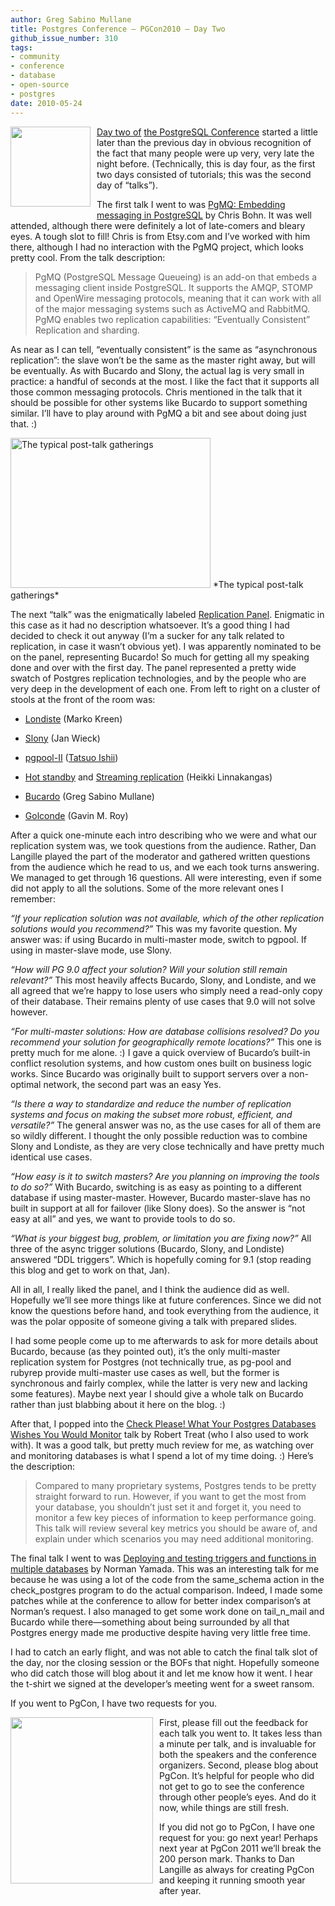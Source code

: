 ```yaml
---
author: Greg Sabino Mullane
title: Postgres Conference — PGCon2010 — Day Two
github_issue_number: 310
tags:
- community
- conference
- database
- open-source
- postgres
date: 2010-05-24
---
```


<a href="/blog/2010/05/postgres-conference-pgcon2010-day-two/image-0-big.png" onblur="try {parent.deselectBloggerImageGracefully();} catch(e) {}"><img alt="" border="0" id="BLOGGER_PHOTO_ID_5473789666231795170" src="/blog/2010/05/postgres-conference-pgcon2010-day-two/image-0.png" style="margin: 0pt 10px 10px 0pt; float: left; cursor: pointer; width: 128px; height: 128px;"/>
</a>

[Day two of](postgres-conference-pgcon2010-day-two/image-0-big.png) [the PostgreSQL Conference](http://www.pgcon.org/2010/) started a little later than the previous day in obvious recognition of the fact that many people were up very, very late the night before. (Technically, this is day four, as the first two days consisted of tutorials; this was the second day of “talks”).

The first talk I went to was [PgMQ: Embedding messaging in PostgreSQL](http://www.pgcon.org/2010/schedule/events/251.en.html) by Chris Bohn. It was well attended, although there were definitely a lot of late-comers and bleary eyes. A tough slot to fill! Chris is from Etsy.com and I’ve worked with him there, although I had no interaction with the PgMQ project, which looks pretty cool. From the talk description:

> PgMQ (PostgreSQL Message Queueing) is an add-on that embeds a messaging client inside PostgreSQL. It supports the AMQP, STOMP and OpenWire messaging protocols, meaning that it can work with all of the major messaging systems such as ActiveMQ and RabbitMQ. PgMQ enables two replication capabilities: “Eventually Consistent” Replication and sharding.

As near as I can tell, “eventually consistent” is the same as “asynchronous replication”: the slave won’t be the same as the master right away, but will be eventually. As with Bucardo and Slony, the actual lag is very small in practice: a handful of seconds at the most. I like the fact that it supports all those common messaging protocols. Chris mentioned in the talk that it should be possible for other systems like Bucardo to support something similar. I’ll have to play around with PgMQ a bit and see about doing just that. :)

<img alt="The typical post-talk gatherings" border="0" id="BLOGGER_PHOTO_ID_5474936538302599138" src="/blog/2010/05/postgres-conference-pgcon2010-day-two/image-1.jpeg" style="cursor: pointer; width: 320px; height: 240px;"/>
*The typical post-talk gatherings*

The next “talk” was the enigmatically labeled [Replication Panel](http://www.pgcon.org/2010/schedule/events/268.en.html). Enigmatic in this case as it had no description whatsoever. It’s a good thing I had decided to check it out anyway (I’m a sucker for any talk related to replication, in case it wasn’t obvious yet). I was apparently nominated to be on the panel, representing Bucardo! So much for getting all my speaking done and over with the first day. The panel represented a pretty wide swatch of Postgres replication technologies, and by the people who are very deep in the development of each one. From left to right on a cluster of stools at the front of the room was:

- [Londiste](https://web.archive.org/web/20100529094424/http://skytools.projects.postgresql.org/doc/londiste.cmdline.html) (Marko Kreen)

- [Slony](http://slony.info/) (Jan Wieck)

- [pgpool-II](https://wiki.postgresql.org/wiki/Pgpool-II) ([Tatsuo Ishii](http://www.pgcon.org/2008/schedule/speakers/95.en.html))

- [Hot standby](https://wiki.postgresql.org/wiki/Hot_Standby) and [Streaming replication](https://wiki.postgresql.org/wiki/Streaming_Replication) (Heikki Linnakangas)

- [Bucardo](https://bucardo.org/) (Greg Sabino Mullane)

- [Golconde](https://code.google.com/archive/p/golconde/) (Gavin M. Roy)

After a quick one-minute each intro describing who we were and what our replication system was, we took questions from the audience. Rather, Dan Langille played the part of the moderator and gathered written questions from the audience which he read to us, and we each took turns answering. We managed to get through 16 questions. All were interesting, even if some did not apply to all the solutions. Some of the more relevant ones I remember:

*“If your replication solution was not available, which of the other replication solutions would you recommend?”* This was my favorite question. My answer was: if using Bucardo in multi-master mode, switch to pgpool. If using in master-slave mode, use Slony.

*“How will PG 9.0 affect your solution? Will your solution still remain relevant?”* This most heavily affects Bucardo, Slony, and Londiste, and we all agreed that we’re happy to lose users who simply need a read-only copy of their database. Their remains plenty of use cases that 9.0 will not solve however.

*“For multi-master solutions: How are database collisions resolved? Do you recommend your solution for geographically remote locations?”* This one is pretty much for me alone. :) I gave a quick overview of Bucardo’s built-in conflict resolution systems, and how custom ones built on business logic works. Since Bucardo was originally built to support servers over a non-optimal network, the second part was an easy Yes.

*“Is there a way to standardize and reduce the number of replication systems and focus on making the subset more robust, efficient, and versatile?”* The general answer was no, as the use cases for all of them are so wildly different. I thought the only possible reduction was to combine Slony and Londiste, as they are very close technically and have pretty much identical use cases.

*“How easy is it to switch masters? Are you planning on improving the tools to do so?”* With Bucardo, switching is as easy as pointing to a different database if using master-master. However, Bucardo master-slave has no built in support at all for failover (like Slony does). So the answer is “not easy at all” and yes, we want to provide tools to do so.

*“What is your biggest bug, problem, or limitation you are fixing now?”* All three of the async trigger solutions (Bucardo, Slony, and Londiste) answered “DDL triggers”. Which is hopefully coming for 9.1 (stop reading this blog and get to work on that, Jan).

All in all, I really liked the panel, and I think the audience did as well. Hopefully we’ll see more things like at future conferences. Since we did not know the questions before hand, and took everything from the audience, it was the polar opposite of someone giving a talk with prepared slides.

I had some people come up to me afterwards to ask for more details about Bucardo, because (as they pointed out), it’s the only multi-master replication system for Postgres (not technically true, as pg-pool and rubyrep provide multi-master use cases as well, but the former is synchronous and fairly complex, while the latter is very new and lacking some features). Maybe next year I should give a whole talk on Bucardo rather than just blabbing about it here on the blog. :)

After that, I popped into the [Check Please! What Your Postgres Databases Wishes You Would Monitor](http://www.pgcon.org/2010/schedule/events/257.en.html) talk by Robert Treat (who I also used to work with). It was a good talk, but pretty much review for me, as watching over and monitoring databases is what I spend a lot of my time doing. :) Here’s the description:

> Compared to many proprietary systems, Postgres tends to be pretty straight forward to run. However, if you want to get the most from your database, you shouldn’t just set it and forget it, you need to monitor a few key pieces of information to keep performance going. This talk will review several key metrics you should be aware of, and explain under which scenarios you may need additional monitoring.

The final talk I went to was [Deploying and testing triggers and functions in multiple databases](http://www.pgcon.org/2010/schedule/events/244.en.html) by Norman Yamada. This was an interesting talk for me because he was using a lot of the code from the same_schema action in the check_postgres program to do the actual comparison. Indeed, I made some patches while at the conference to allow for better index comparison’s at Norman’s request. I also managed to get some work done on tail_n_mail and Bucardo while there—​something about being surrounded by all that Postgres energy made me productive despite having very little free time.

I had to catch an early flight, and was not able to catch the final talk slot of the day, nor the closing session or the BOFs that night. Hopefully someone who did catch those will blog about it and let me know how it went. I hear the t-shirt we signed at the developer’s meeting went for a sweet ransom.

If you went to PgCon, I have two requests for you.

<a href="/blog/2010/05/postgres-conference-pgcon2010-day-two/image-2-big.jpeg" onblur="try {parent.deselectBloggerImageGracefully();} catch(e) {}"><img alt="" border="0" id="BLOGGER_PHOTO_ID_5474935485723884514" src="/blog/2010/05/postgres-conference-pgcon2010-day-two/image-2.jpeg" style="margin: 0pt 10px 10px 0pt; float: left; cursor: pointer; width: 228px; height: 266px;"/></a>

 First, please fill out the feedback for each talk you went to. It takes less than a minute per talk, and is invaluable for both the speakers and the conference organizers. Second, please blog about PgCon. It’s helpful for people who did not get to go to see the conference through other people’s eyes. And do it now, while things are still fresh.

If you did not go to PgCon, I have one request for you: go next year! Perhaps next year at PgCon 2011 we’ll break the 200 person mark. Thanks to Dan Langille as always for creating PgCon and keeping it running smooth year after year.
